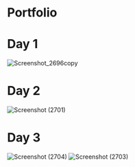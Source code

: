 # Portfolio
# Day 1 

![Screenshot_2696copy](https://github.com/Richardhartleydev/Portfolio/assets/143696125/9bedde4c-fe9b-4cc7-8cd0-a34c50fef397)

# Day 2 

![Screenshot (2701)](https://github.com/Richardhartleydev/Portfolio/assets/143696125/77ac029c-05b5-4c32-972f-cbdf5f3410e8)

# Day 3

![Screenshot (2704)](https://github.com/Richardhartleydev/Portfolio/assets/143696125/5869e4a7-85c0-4b2c-8a4d-e3bba81ecbf5)
![Screenshot (2703)](https://github.com/Richardhartleydev/Portfolio/assets/143696125/d1f8e687-b74a-4883-a2e3-d53e24f79d3c)

